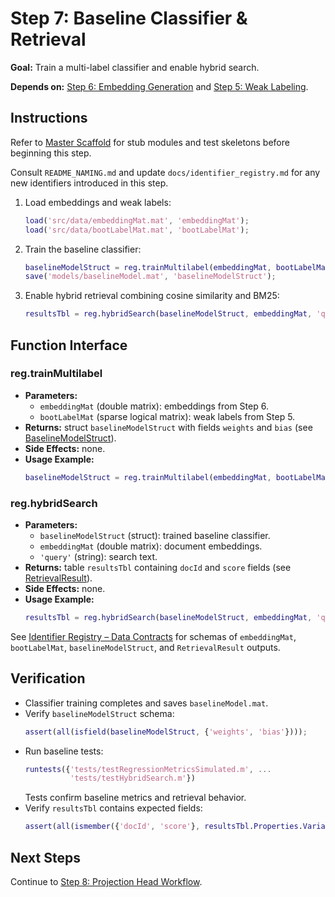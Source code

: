 # Step 7: Baseline Classifier & Retrieval

**Goal:** Train a multi-label classifier and enable hybrid search.

**Depends on:** [Step 6: Embedding Generation](step06_embedding_generation.md) and [Step 5: Weak Labeling](step05_weak_labeling.md).

## Instructions
Refer to [Master Scaffold](master_scaffold.md) for stub modules and test skeletons before beginning this step.

Consult `README_NAMING.md` and update `docs/identifier_registry.md` for any new identifiers introduced in this step.

1. Load embeddings and weak labels:
   ```matlab
   load('src/data/embeddingMat.mat', 'embeddingMat');
   load('src/data/bootLabelMat.mat', 'bootLabelMat');
   ```
2. Train the baseline classifier:
   ```matlab
   baselineModelStruct = reg.trainMultilabel(embeddingMat, bootLabelMat);
   save('models/baselineModel.mat', 'baselineModelStruct');
   ```
3. Enable hybrid retrieval combining cosine similarity and BM25:
   ```matlab
   resultsTbl = reg.hybridSearch(baselineModelStruct, embeddingMat, 'query', 'sample text');
   ```

## Function Interface

### reg.trainMultilabel
- **Parameters:**
  - `embeddingMat` (double matrix): embeddings from Step 6.
  - `bootLabelMat` (sparse logical matrix): weak labels from Step 5.
- **Returns:** struct `baselineModelStruct` with fields `weights` and `bias` (see [BaselineModelStruct](identifier_registry.md#baselinemodelstruct)).
- **Side Effects:** none.
- **Usage Example:**
  ```matlab
  baselineModelStruct = reg.trainMultilabel(embeddingMat, bootLabelMat);
  ```

### reg.hybridSearch
- **Parameters:**
  - `baselineModelStruct` (struct): trained baseline classifier.
  - `embeddingMat` (double matrix): document embeddings.
  - `'query'` (string): search text.
- **Returns:** table `resultsTbl` containing `docId` and `score` fields (see [RetrievalResult](identifier_registry.md#retrievalresult)).
- **Side Effects:** none.
- **Usage Example:**
  ```matlab
  resultsTbl = reg.hybridSearch(baselineModelStruct, embeddingMat, 'query', 'example');
  ```

See [Identifier Registry – Data Contracts](identifier_registry.md#data-contracts) for schemas of `embeddingMat`, `bootLabelMat`, `baselineModelStruct`, and `RetrievalResult` outputs.

## Verification
- Classifier training completes and saves `baselineModel.mat`.
- Verify `baselineModelStruct` schema:
  ```matlab
  assert(all(isfield(baselineModelStruct, {'weights', 'bias'})));
  ```
- Run baseline tests:
  ```matlab
  runtests({'tests/testRegressionMetricsSimulated.m', ...
            'tests/testHybridSearch.m'})
  ```
  Tests confirm baseline metrics and retrieval behavior.
- Verify `resultsTbl` contains expected fields:
  ```matlab
  assert(all(ismember({'docId', 'score'}, resultsTbl.Properties.VariableNames)));
  ```

## Next Steps
Continue to [Step 8: Projection Head Workflow](step08_projection_head.md).
